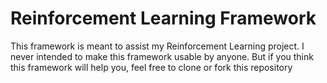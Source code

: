 # Reinforcement Learning Framework

This framework is meant to assist my Reinforcement Learning project.
I never intended to make this framework usable by anyone.
But if you think this framework will help you, feel free to clone or fork this repository 